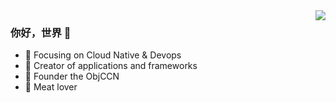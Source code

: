 <img align="right" src="https://github-readme-stats.vercel.app/api?username=shuoshadow&show_icons=true&icon_color=CE1D2D&text_color=718096&bg_color=ffffff&hide_title=true" />

### 你好，世界 👋

- :orange_book: Focusing on Cloud Native & Devops
- :hammer: Creator of applications and frameworks
- :ram: Founder the ObjCCN
- :meat_on_bone: Meat lover
